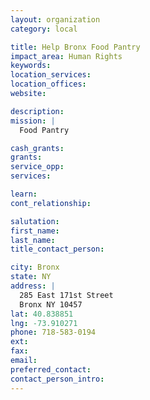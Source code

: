 ```yaml
---
layout: organization
category: local

title: Help Bronx Food Pantry
impact_area: Human Rights
keywords: 
location_services: 
location_offices: 
website: 

description: 
mission: |
  Food Pantry

cash_grants: 
grants: 
service_opp: 
services: 

learn: 
cont_relationship: 

salutation: 
first_name: 
last_name: 
title_contact_person: 

city: Bronx
state: NY
address: |
  285 East 171st Street    
  Bronx NY 10457
lat: 40.838851
lng: -73.910271
phone: 718-583-0194
ext: 
fax: 
email: 
preferred_contact: 
contact_person_intro: 
---
```

